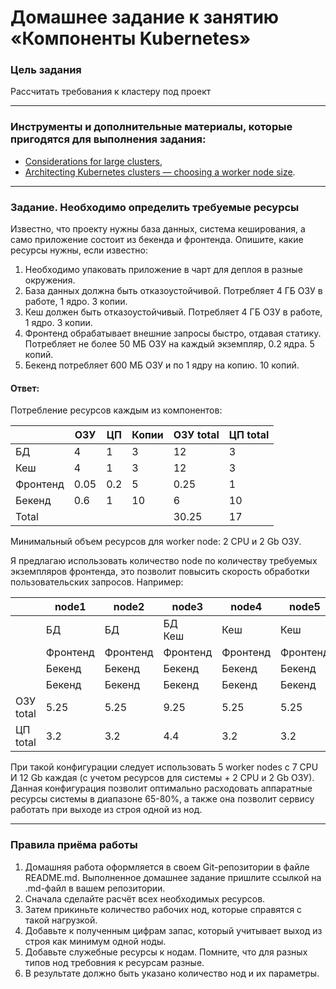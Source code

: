 # Домашнее задание к занятию «Компоненты Kubernetes»

### Цель задания

Рассчитать требования к кластеру под проект

------

### Инструменты и дополнительные материалы, которые пригодятся для выполнения задания:

- [Considerations for large clusters](https://kubernetes.io/docs/setup/best-practices/cluster-large/),
- [Architecting Kubernetes clusters — choosing a worker node size](https://learnk8s.io/kubernetes-node-size).

------

### Задание. Необходимо определить требуемые ресурсы
Известно, что проекту нужны база данных, система кеширования, а само приложение состоит из бекенда и фронтенда. Опишите, какие ресурсы нужны, если известно:

1. Необходимо упаковать приложение в чарт для деплоя в разные окружения. 
2. База данных должна быть отказоустойчивой. Потребляет 4 ГБ ОЗУ в работе, 1 ядро. 3 копии. 
3. Кеш должен быть отказоустойчивый. Потребляет 4 ГБ ОЗУ в работе, 1 ядро. 3 копии. 
4. Фронтенд обрабатывает внешние запросы быстро, отдавая статику. Потребляет не более 50 МБ ОЗУ на каждый экземпляр, 0.2 ядра. 5 копий. 
5. Бекенд потребляет 600 МБ ОЗУ и по 1 ядру на копию. 10 копий.

#### Ответ:

Потребление ресурсов каждым из компонентов:

|          | ОЗУ  | ЦП  | Копии | ОЗУ total | ЦП total |
|----------|------|-----|-------|-----------|----------|
| БД       | 4    | 1   | 3     | 12        | 3        |
| Кеш      | 4    | 1   | 3     | 12        | 3        |
| Фронтенд | 0.05 | 0.2 | 5     | 0.25      | 1        |
| Бекенд   | 0.6  | 1   | 10    | 6         | 10       |
| Total    |      |     |       | 30.25     | 17       |   

Минимальный объем ресурсов для worker node: 2 CPU и 2 Gb ОЗУ.

Я предлагаю использовать количество node по количеству требуемых экземпляров фронтенда, это позволит повысить 
скорость обработки пользовательских запросов. Например:

|           | node1    | node2    | node3       | node4    | node5    |
|-----------|----------|----------|-------------|----------|----------|
|           | БД       | БД       | БД <br/>Кеш | Кеш      | Кеш      |
|           | Фронтенд | Фронтенд | Фронтенд    | Фронтенд | Фронтенд |
|           | Бекенд   | Бекенд   | Бекенд      | Бекенд   | Бекенд   |
|           | Бекенд   | Бекенд   | Бекенд      | Бекенд   | Бекенд   |
| ОЗУ total | 5.25     | 5.25     | 9.25        | 5.25     | 5.25     |
| ЦП total  | 3.2      | 3.2      | 4.4         | 3.2      | 3.2      |

При такой конфигурации следует использовать 5 worker nodes с 7 CPU И 12 Gb каждая (с учетом ресурсов для 
системы + 2 CPU и 2 Gb ОЗУ). Данная конфигурация позволит оптимально расходовать аппаратные ресурсы системы
в диапазоне 65-80%, а также она позволит сервису работать при выходе из строя одной из нод.


----

### Правила приёма работы

1. Домашняя работа оформляется в своем Git-репозитории в файле README.md. Выполненное домашнее задание пришлите ссылкой на .md-файл в вашем репозитории.
2. Сначала сделайте расчёт всех необходимых ресурсов.
3. Затем прикиньте количество рабочих нод, которые справятся с такой нагрузкой.
4. Добавьте к полученным цифрам запас, который учитывает выход из строя как минимум одной ноды. 
5. Добавьте служебные ресурсы к нодам. Помните, что для разных типов нод требовния к ресурсам разные. 
6. В результате должно быть указано количество нод и их параметры.

